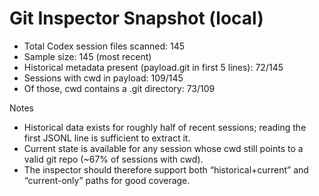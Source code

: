 # Git Inspector Snapshot (local)

- Total Codex session files scanned: 145
- Sample size: 145 (most recent)
- Historical metadata present (payload.git in first 5 lines): 72/145
- Sessions with cwd in payload: 109/145
- Of those, cwd contains a .git directory: 73/109

Notes
- Historical data exists for roughly half of recent sessions; reading the first JSONL line is sufficient to extract it.
- Current state is available for any session whose cwd still points to a valid git repo (~67% of sessions with cwd).
- The inspector should therefore support both “historical+current” and “current-only” paths for good coverage.
